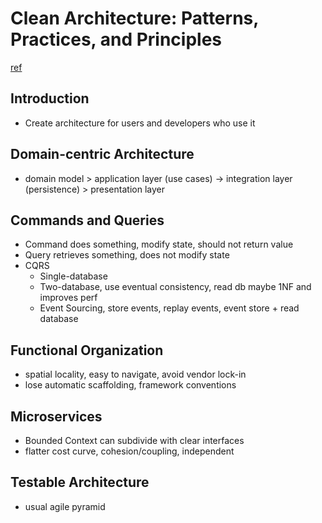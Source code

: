 # Clean Architecture: Patterns, Practices, and Principles
[ref](https://www.pluralsight.com/courses/clean-architecture-patterns-practices-principles)

## Introduction
* Create architecture for users and developers who use it

## Domain-centric Architecture
* domain model > application layer (use cases) -> integration layer (persistence) > presentation layer

## Commands and Queries
* Command does something, modify state, should not return value
* Query retrieves something, does not modify state
* CQRS
    * Single-database
    * Two-database, use eventual consistency, read db maybe 1NF and improves perf
    * Event Sourcing, store events, replay events, event store + read database

## Functional Organization
* spatial locality, easy to navigate, avoid vendor lock-in
* lose automatic scaffolding, framework conventions

## Microservices
* Bounded Context can subdivide with clear interfaces 
* flatter cost curve, cohesion/coupling, independent

## Testable Architecture
* usual agile pyramid